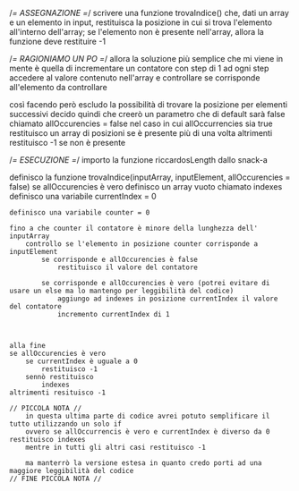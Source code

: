 /*= ASSEGNAZIONE =*/
scrivere una funzione trovaIndice() che, dati un array e un elemento in input, restituisca la posizione in cui si trova l'elemento all'interno dell'array; se l'elemento non è presente nell'array, allora la funzione deve restituire -1

/*= RAGIONIAMO UN PO =*/
allora la soluzione più semplice che mi viene in mente è quella di incrementare un contatore con step di 1
ad ogni step accedere al valore contenuto nell'array e controllare se corrisponde all'elemento da controllare

così facendo però escludo la possibilità di trovare la posizione per elementi successivi
decido quindi che creerò un parametro che di default sarà false chiamato allOccurencies = false
nel caso in cui allOccurrencies sia true restituisco un array di posizioni se è presente più di una volta altrimenti restituisco -1 se non è presente


/*= ESECUZIONE =*/
importo la funzione riccardosLength dallo snack-a

definisco la funzione trovaIndice(inputArray, inputElement, allOccurencies = false)
    se allOccurencies è vero
        definisco un array vuoto chiamato indexes 
        definisco una variabile currentIndex = 0

    definisco una variabile counter = 0

    fino a che counter il contatore è minore della lunghezza dell' inputArray
        controllo se l'elemento in posizione counter corrisponde a inputElement
            se corrisponde e allOccurencies è false
                restituisco il valore del contatore

            se corrisponde e allOccurencies è vero (potrei evitare di usare un else ma lo mantengo per leggibilità del codice)
                aggiungo ad indexes in posizione currentIndex il valore del contatore
                incremento currentIndex di 1
    


    alla fine
    se allOccurencies è vero
        se currentIndex è uguale a 0
            restituisco -1
        sennò restituisco 
            indexes
    altrimenti resituisco -1

    // PICCOLA NOTA //
        in questa ultima parte di codice avrei potuto semplificare il tutto utilizzando un solo if
        ovvero se allOccurrencis è vero e currentIndex è diverso da 0 restituisco indexes 
        mentre in tutti gli altri casi restituisco -1

        ma manterrò la versione estesa in quanto credo porti ad una maggiore leggibilità del codice
    // FINE PICCOLA NOTA //


    
